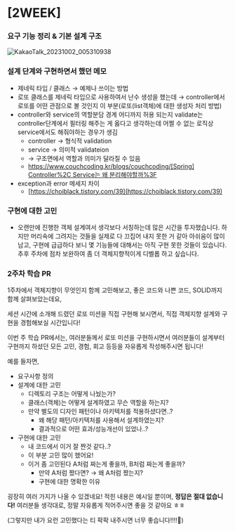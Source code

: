 # [2WEEK]

### 요구 기능 정리 & 기본 설계 구조

![KakaoTalk_20231002_005310938](https://github.com/COW-edu/COW-Spring-2/assets/68328998/b5ad747b-2058-47a4-829c-e439eb3252ed)



### 설계 단계와 구현하면서 했던 메모

- 제네릭 타입 / 클래스 → 예제나 쓰이는 방법
- 로또 클래스를 제네릭 타입으로 사용하여서 난수 생성을 했는데 → controller에서 로또를 어떤 관점으로 볼 것인지 이 부분(로또(list객체)에 대한 생성자 처리 방법)
- controller와 service의 역할분담 경계 어디까지 허용 되는지 validate는 controller단계에서 필터링 해주는 게 옳다고 생각하는데 어쩔 수 없는 로직상 service에서도 해줘야하는 경우가 생김
    - controller → 형식적 validation
    - service → 의미적 validateion
    - → 구조면에서 역할과 의미가 달라질 수 있음
    - [https://www.couchcoding.kr/blogs/couchcoding/[Spring] Controller%2C Service는 왜 분리해야할까%3F](https://www.couchcoding.kr/blogs/couchcoding/%5BSpring%5D%20Controller%2C%20Service%EB%8A%94%20%EC%99%9C%20%EB%B6%84%EB%A6%AC%ED%95%B4%EC%95%BC%ED%95%A0%EA%B9%8C%3F)
- exception과 error 메세지 차이
    - [https://choiblack.tistory.com/39](https://choiblack.tistory.com/39)

### 구현에 대한 고민

- 오랜만에 진행한 객체 설계여서 생각보다 서칭하는데 많은 시간을 투자했습니다. 하지만 머리속에 그려지는 것들을 실제로 다 끄집어 내지 못한 거 같아 아쉬움이 많이 남고, 구현에 급급하다 보니 몇 기능들에 대해서는 아직 구현 못한 것들이 있습니다. 추후 주차에 점차 보완하여 좀 더 객체지향적이게 디벨롭 하고 싶습니다.

### 2주차 학습 PR

1주차에서 객체지향이 무엇인지 함께 고민해보고, 좋은 코드와 나쁜 코드, SOLID까지 함께 살펴보았는데요,

세션 시간에 소개해 드렸던 로또 미션을 직접 구현해 보시면서, 직접 객체지향 설계와 구현을 경험해보실 시간입니다!

이번 주 학습 PR에서는, 여러분들께서 로또 미션을 구현하시면서 여러분들이 설계부터 구현까지 하셨던 모든 고민, 경험, 회고 등등을 자유롭게 작성해주시면 됩니다!

예를 들자면,

- 요구사항 정의
- 설계에 대한 고민
    - 디렉토리 구조는 어떻게 나눴는가?
    - 클래스(객체)는 어떻게 설계하였고 무슨 역할을 하는지?
    - 만약 별도의 디자인 패턴이나 아키텍처를 적용하셨다면..?
        - 왜 해당 패턴/아키텍처를 사용해서 설계하였는지?
        - 결과적으로 어떤 효과/성능개선이 있었나..?
- 구현에 대한 고민
    - 내 코드에서 이거 잘 짠것 같다..?
    - 이 부분 고민 많이 했어요!
    - 이거 좀 고민된다 A처럼 짜는게 좋을까, B처럼 짜는게 좋을까?
        - 만약 A처럼 짰다면? → 왜 A처럼 짰는지?
        - 구현에 대한 명확한 이유


굉장히 여러 가지가 나올 수 있겠네요! 적힌 내용은 예시일 뿐이며, **정답은 절대 없습니다!** 여러분들 생각대로, 정말 자유롭게 적어주시면 좋을 것 같아요 ㅎㅎ

(그렇지만 내가 요런 고민했다는 티 팍팍 내주시면 너무 좋습니다!!!!💯)